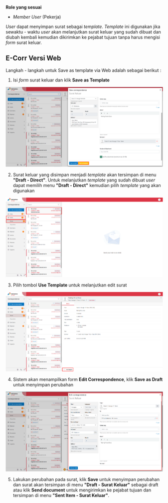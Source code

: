 **Role yang sesuai**

- *Member User* (Pekerja)

*User* dapat menyimpan surat sebagai *template*. *Template* ini digunakan jika sewaktu - waktu *user* akan melanjutkan surat keluar yang sudah dibuat dan diubah kembali kemudian dikirimkan ke pejabat tujuan tanpa harus mengisi *form* surat keluar. 

## **E-Corr Versi Web**

Langkah - langkah untuk Save as template via Web adalah sebagai berikut :

1. Isi *form* surat keluar dan klik **Save as Template**

![gambar](SuratKeluar/SK_Web/SK18.png)

2. Surat keluar yang disimpan menjadi *template* akan tersimpan di menu **"Draft - Direct"**. Untuk melanjutkan *template* yang sudah dibuat *user* dapat memilih menu **"Draft - Direct"** kemudian pilih *template* yang akan digunakan

![gambar](SuratKeluar/SK_Web/SK19.png)

3. Pilih tombol **Use Template** untuk melanjutkan edit surat

![gambar](SuratKeluar/SK_Web/SK20.png)

4. Sistem akan menampilkan form **Edit Correspondence**, klik **Save as Draft** untuk menyimpan perubahan

![gambar](SuratKeluar/SK_Web/SK21.png)

5. Lakukan perubahan pada surat, klik **Save** untuk menyimpan perubahan dan surat akan tersimpan di menu **"Draft - Surat Keluar"** sebagai draft atau klik **Send document** untuk mengirimkan ke pejabat tujuan dan tersimpan di menu **"Sent Item - Surat Keluar"**.



